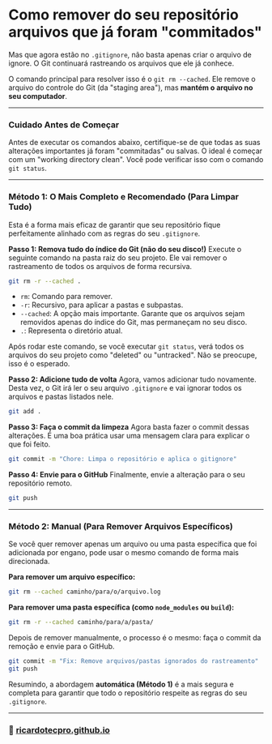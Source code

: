 # Como remover do seu repositório arquivos que já foram "commitados" 

Mas que agora estão no `.gitignore`, não basta apenas criar o arquivo de ignore. O Git continuará rastreando os arquivos que ele já conhece.

O comando principal para resolver isso é o `git rm --cached`. Ele remove o arquivo do controle do Git (da "staging area"), mas **mantém o arquivo no seu computador**.

-----

### Cuidado Antes de Começar

Antes de executar os comandos abaixo, certifique-se de que todas as suas alterações importantes já foram "commitadas" ou salvas. O ideal é começar com um "working directory clean". Você pode verificar isso com o comando `git status`.

-----

### Método 1: O Mais Completo e Recomendado (Para Limpar Tudo)

Esta é a forma mais eficaz de garantir que seu repositório fique perfeitamente alinhado com as regras do seu `.gitignore`.

**Passo 1: Remova tudo do índice do Git (não do seu disco\!)**
Execute o seguinte comando na pasta raiz do seu projeto. Ele vai remover o rastreamento de todos os arquivos de forma recursiva.

```bash
git rm -r --cached .
```

  * `rm`: Comando para remover.
  * `-r`: Recursivo, para aplicar a pastas e subpastas.
  * `--cached`: A opção mais importante. Garante que os arquivos sejam removidos apenas do índice do Git, mas permaneçam no seu disco.
  * `.`: Representa o diretório atual.

Após rodar este comando, se você executar `git status`, verá todos os arquivos do seu projeto como "deleted" ou "untracked". Não se preocupe, isso é o esperado.

**Passo 2: Adicione tudo de volta**
Agora, vamos adicionar tudo novamente. Desta vez, o Git irá ler o seu arquivo `.gitignore` e vai ignorar todos os arquivos e pastas listados nele.

```bash
git add .
```

**Passo 3: Faça o commit da limpeza**
Agora basta fazer o commit dessas alterações. É uma boa prática usar uma mensagem clara para explicar o que foi feito.

```bash
git commit -m "Chore: Limpa o repositório e aplica o gitignore"
```

**Passo 4: Envie para o GitHub**
Finalmente, envie a alteração para o seu repositório remoto.

```bash
git push
```

-----

### Método 2: Manual (Para Remover Arquivos Específicos)

Se você quer remover apenas um arquivo ou uma pasta específica que foi adicionada por engano, pode usar o mesmo comando de forma mais direcionada.

**Para remover um arquivo específico:**

```bash
git rm --cached caminho/para/o/arquivo.log
```

**Para remover uma pasta específica (como `node_modules` ou `build`):**

```bash
git rm -r --cached caminho/para/a/pasta/
```

Depois de remover manualmente, o processo é o mesmo: faça o commit da remoção e envie para o GitHub.

```bash
git commit -m "Fix: Remove arquivos/pastas ignorados do rastreamento"
git push
```

Resumindo, a abordagem **automática (Método 1)** é a mais segura e completa para garantir que todo o repositório respeite as regras do seu `.gitignore`.


---

### 🚀 [ricardotecpro.github.io](https://ricardotecpro.github.io/)

